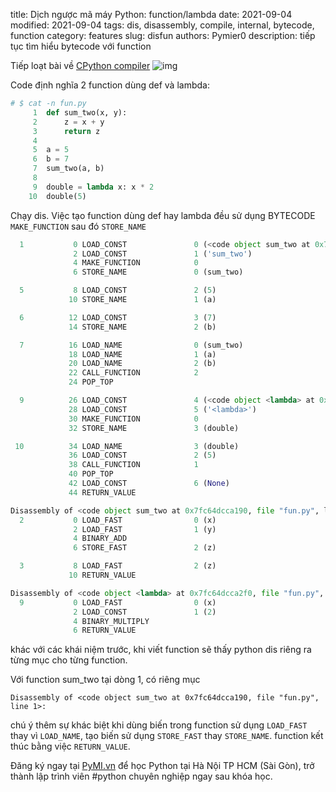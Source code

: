 title: Dịch ngược mã máy Python: function/lambda
date: 2021-09-04
modified: 2021-09-04
tags: dis, disassembly, compile, internal, bytecode, function
category: features
slug: disfun
authors: Pymier0
description: tiếp tục tìm hiểu bytecode với function

Tiếp loạt bài về [CPython compiler]({filename}/compile.md)
![img](https://images.unsplash.com/photo-1601100521677-598dc05293c5?crop=entropy&cs=tinysrgb&fit=max&fm=jpg&ixid=MnwyMzI1MzN8MHwxfHJhbmRvbXx8fHx8fHx8fDE2MzA3MjU5MTM&ixlib=rb-1.2.1&q=80&w=600)

Code định nghĩa 2 function dùng def và lambda:

```py
# $ cat -n fun.py
     1  def sum_two(x, y):
     2      z = x + y
     3      return z
     4
     5  a = 5
     6  b = 7
     7  sum_two(a, b)
     8
     9  double = lambda x: x * 2
    10  double(5)
```

Chạy dis. Việc tạo function dùng def hay lambda đều sử dụng
BYTECODE `MAKE_FUNCTION` sau đó `STORE_NAME`

```py
  1           0 LOAD_CONST               0 (<code object sum_two at 0x7fc64dcca190, file "fun.py", line 1>)
              2 LOAD_CONST               1 ('sum_two')
              4 MAKE_FUNCTION            0
              6 STORE_NAME               0 (sum_two)

  5           8 LOAD_CONST               2 (5)
             10 STORE_NAME               1 (a)

  6          12 LOAD_CONST               3 (7)
             14 STORE_NAME               2 (b)

  7          16 LOAD_NAME                0 (sum_two)
             18 LOAD_NAME                1 (a)
             20 LOAD_NAME                2 (b)
             22 CALL_FUNCTION            2
             24 POP_TOP

  9          26 LOAD_CONST               4 (<code object <lambda> at 0x7fc64dcca2f0, file "fun.py", line 9>)
             28 LOAD_CONST               5 ('<lambda>')
             30 MAKE_FUNCTION            0
             32 STORE_NAME               3 (double)

 10          34 LOAD_NAME                3 (double)
             36 LOAD_CONST               2 (5)
             38 CALL_FUNCTION            1
             40 POP_TOP
             42 LOAD_CONST               6 (None)
             44 RETURN_VALUE

Disassembly of <code object sum_two at 0x7fc64dcca190, file "fun.py", line 1>:
  2           0 LOAD_FAST                0 (x)
              2 LOAD_FAST                1 (y)
              4 BINARY_ADD
              6 STORE_FAST               2 (z)

  3           8 LOAD_FAST                2 (z)
             10 RETURN_VALUE

Disassembly of <code object <lambda> at 0x7fc64dcca2f0, file "fun.py", line 9>:
  9           0 LOAD_FAST                0 (x)
              2 LOAD_CONST               1 (2)
              4 BINARY_MULTIPLY
              6 RETURN_VALUE
```

khác với các khái niệm trước, khi viết function sẽ thấy python dis riêng ra từng mục cho từng function.

Với function sum_two tại dòng 1, có riêng mục

`Disassembly of <code object sum_two at 0x7fc64dcca190, file "fun.py", line 1>:`

chú ý thêm sự khác biệt khi dùng biến trong function sử dụng `LOAD_FAST` thay vì `LOAD_NAME`, tạo biến sử dụng `STORE_FAST` thay `STORE_NAME`. function kết thúc bằng việc `RETURN_VALUE`.


Đăng ký ngay tại [PyMI.vn](https://pymi.vn) để học Python tại Hà Nội TP HCM (Sài Gòn),
trở thành lập trình viên #python chuyên nghiệp ngay sau khóa học.

